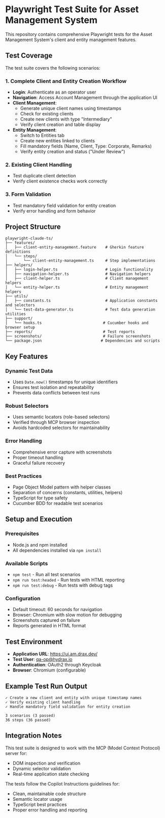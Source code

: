 # Playwright Test Suite for Asset Management System

This repository contains comprehensive Playwright tests for the Asset Management System's client and entity management features.

## Test Coverage

The test suite covers the following scenarios:

### 1. Complete Client and Entity Creation Workflow
- **Login**: Authenticate as an operator user
- **Navigation**: Access Account Management through the application UI
- **Client Management**:
  - Generate unique client names using timestamps
  - Check for existing clients
  - Create new clients with type "Intermediary"
  - Verify client creation and table display
- **Entity Management**:
  - Switch to Entities tab
  - Create new entities linked to clients
  - Fill mandatory fields (Name, Client, Type: Corporate, Remarks)
  - Verify entity creation and status ("Under Review")

### 2. Existing Client Handling
- Test duplicate client detection
- Verify client existence checks work correctly

### 3. Form Validation
- Test mandatory field validation for entity creation
- Verify error handling and form behavior

## Project Structure

```
playwright-claude-ts/
├── features/
│   ├── client-entity-management.feature    # Gherkin feature definitions
│   └── steps/
│       └── client-entity-management.ts     # Step implementations
├── helpers/
│   ├── login-helper.ts                     # Login functionality
│   ├── navigation-helper.ts                # Navigation helpers
│   ├── client-helper.ts                    # Client management helpers
│   └── entity-helper.ts                    # Entity management helpers
├── utils/
│   ├── constants.ts                        # Application constants and selectors
│   └── test-data-generator.ts              # Test data generation utilities
├── support/
│   └── hooks.ts                           # Cucumber hooks and browser setup
├── reports/                               # Test reports
├── screenshots/                           # Failure screenshots
└── package.json                          # Dependencies and scripts
```

## Key Features

### Dynamic Test Data
- Uses `Date.now()` timestamps for unique identifiers
- Ensures test isolation and repeatability
- Prevents data conflicts between test runs

### Robust Selectors
- Uses semantic locators (role-based selectors)
- Verified through MCP browser inspection
- Avoids hardcoded selectors for maintainability

### Error Handling
- Comprehensive error capture with screenshots
- Proper timeout handling
- Graceful failure recovery

### Best Practices
- Page Object Model pattern with helper classes
- Separation of concerns (constants, utilities, helpers)
- TypeScript for type safety
- Cucumber BDD for readable test scenarios

## Setup and Execution

### Prerequisites
- Node.js and npm installed
- All dependencies installed via `npm install`

### Available Scripts
- `npm test` - Run all test scenarios
- `npm run test:headed` - Run tests with HTML reporting
- `npm run test:debug` - Run tests with debug tags

### Configuration
- Default timeout: 60 seconds for navigation
- Browser: Chromium with slow motion for debugging
- Screenshots captured on failure
- Reports generated in HTML format

## Test Environment
- **Application URL**: https://ui.am.drax.dev/
- **Test User**: qa-op@hydrax.io
- **Authentication**: OAuth2 through Keycloak
- **Browser**: Chromium (configurable)

## Example Test Run Output

```
✓ Create a new client and entity with unique timestamp names
✓ Verify existing client handling  
✓ Handle mandatory field validation for entity creation

3 scenarios (3 passed)
36 steps (36 passed)
```

## Integration Notes

This test suite is designed to work with the MCP (Model Context Protocol) server for:
- DOM inspection and verification
- Dynamic selector validation
- Real-time application state checking

The tests follow the Copilot Instructions guidelines for:
- Clean, maintainable code structure
- Semantic locator usage
- TypeScript best practices
- Proper error handling and reporting
